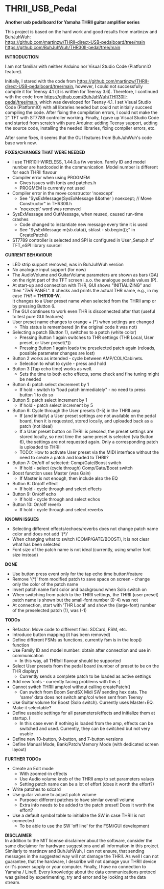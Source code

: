 # THRII_USB_Pedal
**Another usb pedalboard for Yamaha THRII guitar amplifier series**

This project is based on the hard work and good results from martinzw and BuhJuhWuh:
<br> https://github.com/martinzw/THRII-direct-USB-pedalboard/tree/main
<br> https://github.com/BuhJuhWuh/THR30II-pedal/tree/main


**INTRODUCTION**

I am not familiar with neither Arduino nor Visual Studio Code (PlatformIO feature).

Initially, I stared with the code from https://github.com/martinzw/THRII-direct-USB-pedalboard/tree/main, however, I could not successfully compile it for Teensy 4.1 (it is written for Teensy 3.6). Therefore, I continued with the code from https://github.com/BuhJuhWuh/THR30II-pedal/tree/main, which was developed for Teensy 4.1. 
I set Visual Studio Code (PlatformIO) with all libraries needed but could not initially succeed compiling the code. After fixing the compilation errors, I could not make the 2" TFT with ST7789 controller working. Finally, I gave up Visual Studio Code and started from scratch with pure Arduino: adding Teensy support, adding the source code, installing the needed libraries, fixing compiler errors, etc. 

After some fixes, it seems that the GUI features from BuhJuhWuh's code base work now.


**FIXES/CHANGES THAT WERE NEEDED**

- I use THR10II-WIRELESS, 1.44.0.a fw version. Family ID and model number are hardcoded in the communication. Model number is different for each THRII flavour 
- Compiler error when using PROGMEM
  - Gives issues with fonts and patches.h
  - PROGMEM is currently not used
- Compiler error in the move constructor 'noexcept' 
  - See "SysExMessage(SysExMessage &&other ) noexcept; // Move Constructor" in THR30II.h
  - 'noexcept' word was removed 
- SysExMessage and OutMessage, when reused, caused run-time crashes
  - Code changed to instantiate new message every time it is used
  - See "SysExMessage m(sb.data(), sblast - sb.begin());" in CreatePatch()
- ST7789 controller is selected and SPI is configured in User_Setup.h of TFT_eSPI library source!


**CURRENT BEHAVIOUR**
- LED strip support removed, was in BuhJuhWuh version
- No analogue input support (for now)
- The AudioVolume and GuitarVolume parameters are shown as bars (GA) on the right part of the TFT screen i.s.o. the analogue pedals values (P).
- At start-up and connection with THR, GUI shows "INITIALIZING" and then "*THR* PANEL". 
  It checks and prints the actual THR name, e.g., in my case *THR* = **THR10II-W**.   
  It changes to a User preset name when selected from the THRII amp or by pressing Button 6.
- The GUI continues to work even THR is disconnected after that (useful to test pure GUI features)
- User preset name changes to orange + (*) when settings are changed
  - This status is remembered (in the original code it was not)
- Selecting a patch (Button 1), switches to a patch (white color)
  - Pressing Button 1 again switches to THR settings (THR Local, User preset, or User preset(*))
  - Pressing Button 1 again loads the preselected patch again (reloads, possible parameter changes are lost)
- Button 2 works as intended - cycle between AMP/COL/Cabinets.
  - Selection to what to cycle - press and hold
- Button 3 (Tap echo time) works as well.
  - Sets the time to both echo effects, some check and fine tuning might be needed 
- Button 4: patch select decrement by 1
  - If hold - switch to "load patch immediately" - no need to press button 1 to do so
- Button 5: patch select increment by 1
  - If hold - patch select increment by 5
- Button 6: Cycle through the User presets (1-5) in the THRII amp
  - If (and initially) a User preset settings are not available on the pedal board, then it is requested, stored locally, and uploaded back as a patch (not ideal)
  - If a User preset button on THRII is pressed, the preset settings are stored locally, so next time the same preset is selected (via Button 6), the settings are not requested again. Only a corresponding patch is uploaded to THRII
  - TODO: How to activate User preset via the MIDI interface without the need to create a patch and loaded to THRII?
- Button 7: On/off of selected: Comp/Gate/Boost switch
  - If hold - select (cycle through) Comp/Gate/Boost switch
- Boost function uses Master (was Gain)
  - If Master is not enough, then include also the EQ
- Button 8: On/off effect
  - If hold - cycle through and select effects
- Button 9: On/off echo
  - If hold - cycle through and select echos
- Button 10: On/off reverb
  - If hold - cycle through and select reverbs


**KNOWN ISSUES**
- Selecting different effects/echoes/reverbs does not change patch name color and does not add '(\*)'
- When changing what to switch (COMP/GATE/BOOST), it is not clear what has been selected
- Font size of the patch name is not ideal (currently, using smaller font size instead)


**DONE**
- Use button press event only for the tap echo time button/feature
- Remove '(\*)' from modified patch to save space on screen - change only the color of the patch name
- Invert patch name font color and background when Solo switch on
- When switching from patch to the THRII settings, the THRII (user preset) patch name is shown but the small-font number (0-4) was not
- At connection, start with 'THR Local' and show the (large-font) number of the preselected patch (1), was (-1)


**TODOs**
- Refactor: Move code to different files: SDCard, FSM, etc.
- Introduce button mapping (it has been removed)
- Define different FSMs as functions, currently fsm is in the loop() function
- Use Family ID and model number: obtain after connection and use in communication
  - In this way, all THRxII flavour should be supported
- Select User presets from the pedal board (number of preset to be on the THR display)
  - Currently sends a complete patch to be loaded as active settings
- Add new fonts - currently facing problems with this :(
- Cannot switch THRII amp/col without calling createPatch() 
  - Can switch from Boom SendSX Midi SW sending hex data. The 'same' data does not switch amp/col when sent from Teensy
- Use Guitar volume for Boost (Solo switch). Currently uses Master+EQ. Make it selectable?
- Define useable settings for all parameters/effects and initialize them at startup. I
  - In this case even if nothing is loaded from the amp, effects can be switched and used. Currently, they can be switched but not very usable
- Define new 10-button, 9-button, and 7-button versions
- Define Manual Mode, Bank/Patch/Memory Mode (with dedicated screen layout)


**FURTHER TODOs**
- Create an Edit mode
  - With zoomed-in effects 
  - Use Audio volume knob of the THRII amp to set parameters values
  - Setting patch name can be a lot of effort (does it worth the effort?)
- Write patches to sdcard
- Use guitar volume to adjust patch volume
  - Purpose: different patches to have similar overall volume
  - Extra info needs to be added to the patch preset! Does it worth the effort?
- Use a default symbol table to initialize the SW in case THRII is not connected
  - To be able to use the SW 'off line' for the FSM/GUI development 


**DISCLAIMER**
<br> In addition to the MIT license disclaimer about the software, consider the same disclaimer for hardware suggestions and all information in this project. Similarly to martinzw and BuhJuhWuh, I can not ensure, that sending messages in the suggested way will not damage the THRII. As well I can not guarantee, that the hardware, I describe will not damage your THRII device or it's power supply or your computer.
Finally, I have no connection to Yamaha / Line6. Every knowledge about the data communications protocol was gained by experimenting, try and error and by looking at the data stream. 
